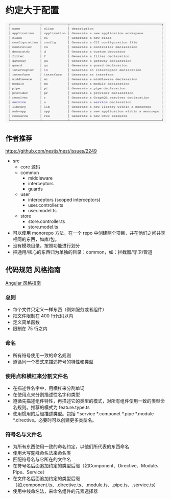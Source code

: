 # 约定大于配置

![alias](alias.png)

## 作者推荐

<https://github.com/nestjs/nest/issues/2249>

- src
  - core 源码
  - common
    - middleware
    - interceptors
    - guards
  - user
    - interceptors (scoped interceptors)
    - user.controller.ts
    - user.model.ts
  - store
    - store.controller.ts
    - store.model.ts
- 可以使用 monorepo 方法，在一个 repo 中创建两个项目，并在他们之间共享相同的东西，如库/包。
- 没有模块目录，按照功能进行划分
- 把通用/核心的东西归为单独的目录：common，如：拦截器/守卫/管道

## 代码规范 风格指南

[Angular 风格指南](https://angular.cn/guide/styleguide)

### 总则

- 每个文件只定义一样东西（例如服务或者组件）
- 把文件限制在 400 行代码以内
- 定义简单函数
- 限制在 75 行之内

### 命名

- 所有符号使用一致的命名规则
- 遵循同一个模式来描述符号的特性和类型

### 使用点和横杠来分割文件名

- 在描述性名字中，用横杠来分割单词
- 在使用点来分割描述性名字和类型
- 遵循先描述组件特性，再描述它的类型的模式，对所有组件使用一致的类型命名规则。推荐的模式为 feature.type.ts
- 使用惯用的后缀描述类型。包括 *.service *.componet *.pipe *.module *.directive。必要时可以创建更多类型名。

### 符号名与文件名

- 为所有东西使用一致的命名约定，以他们所代表的东西命名
- 使用大写驼峰命名法来命名类
- 匹配符号名与它所在的文件名
- 在符号名后面追加约定的类型后缀（如Component、Directive、Module、Pipe、Service）
- 在文件名后面追加约定的类型后缀（如.component.ts、.directive.ts、.module.ts、.pipe.ts、.service.ts）
- 使用中线命名法，来命名组件的元素选择器